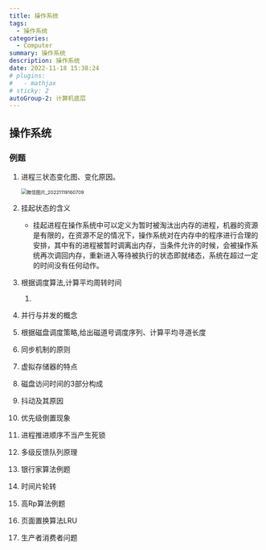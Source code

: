 ```yaml
---
title: 操作系统
tags: 
  - 操作系统
categories: 
  - Computer
summary: 操作系统
description: 操作系统
date: 2022-11-18 15:38:24
# plugins:
#   - mathjax
# sticky: 2
autoGroup-2: 计算机底层
---
```




## 操作系统





### 例题



1. 进程三状态变化图、变化原因。

   <img src="https://shinoimg.yyshino.top/img/202211191608416.jpg" alt="微信图片_20221119160709" style="zoom:67%;" />

2. 挂起状态的含义

   - 挂起进程在操作系统中可以定义为暂时被淘汰出内存的进程，机器的资源是有限的，在资源不足的情况下，操作系统对在内存中的程序进行合理的安排，其中有的进程被暂时调离出内存，当条件允许的时候，会被操作系统再次调回内存，重新进入等待被执行的状态即就绪态，系统在超过一定的时间没有任何动作。

3. 根据调度算法,计算平均周转时间

   1. 

4. 并行与并发的概念

5. 根据磁盘调度策略,给出磁道号调度序列、计算平均寻道长度

6. 同步机制的原则

7. 虚拟存储器的特点

8. 磁盘访问时间的3部分构成 

9. 抖动及其原因

10. 优先级倒置现象

11. 进程推进顺序不当产生死锁

12. 多级反馈队列原理

13. 银行家算法例题

14. 时间片轮转

15. 高Rp算法例题 

16. 页面置换算法LRU

17. 生产者消费者问题